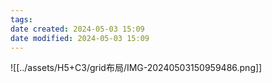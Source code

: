 ```yaml
---
tags: 
date created: 2024-05-03 15:09
date modified: 2024-05-03 15:09
---
```

![[../assets/H5+C3/grid布局/IMG-20240503150959486.png]]